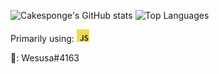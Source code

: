![Cakesponge's GitHub stats](https://github-readme-stats.vercel.app/api?username=cakesponge&show_icons=true&bg_color=320,#e46248,#904e95)
![Top Languages](https://github-readme-stats.vercel.app/api/top-langs/?username=cakesponge&layout=compact&count_private=true&show_icons=true&theme=tokyonight&hide_border=true)

Primarily using:
<code><img height="20" src="https://raw.githubusercontent.com/github/explore/80688e429a7d4ef2fca1e82350fe8e3517d3494d/topics/javascript/javascript.png"></code>

📝: Wesusa#4163
